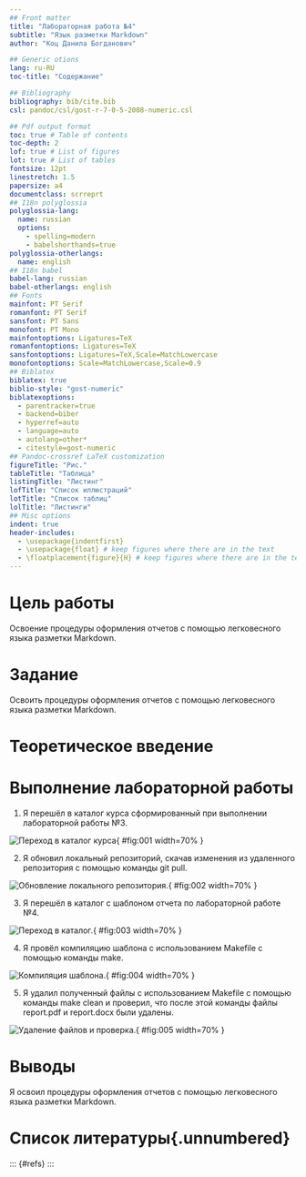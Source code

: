 ```yaml
---
## Front matter
title: "Лабораторная работа №4"
subtitle: "Язык разметки Markdown"
author: "Коц Данила Богданович"

## Generic otions
lang: ru-RU
toc-title: "Содержание"

## Bibliography
bibliography: bib/cite.bib
csl: pandoc/csl/gost-r-7-0-5-2008-numeric.csl

## Pdf output format
toc: true # Table of contents
toc-depth: 2
lof: true # List of figures
lot: true # List of tables
fontsize: 12pt
linestretch: 1.5
papersize: a4
documentclass: scrreprt
## I18n polyglossia
polyglossia-lang:
  name: russian
  options:
	- spelling=modern
	- babelshorthands=true
polyglossia-otherlangs:
  name: english
## I18n babel
babel-lang: russian
babel-otherlangs: english
## Fonts
mainfont: PT Serif
romanfont: PT Serif
sansfont: PT Sans
monofont: PT Mono
mainfontoptions: Ligatures=TeX
romanfontoptions: Ligatures=TeX
sansfontoptions: Ligatures=TeX,Scale=MatchLowercase
monofontoptions: Scale=MatchLowercase,Scale=0.9
## Biblatex
biblatex: true
biblio-style: "gost-numeric"
biblatexoptions:
  - parentracker=true
  - backend=biber
  - hyperref=auto
  - language=auto
  - autolang=other*
  - citestyle=gost-numeric
## Pandoc-crossref LaTeX customization
figureTitle: "Рис."
tableTitle: "Таблица"
listingTitle: "Листинг"
lofTitle: "Список иллюстраций"
lotTitle: "Список таблиц"
lolTitle: "Листинги"
## Misc options
indent: true
header-includes:
  - \usepackage{indentfirst}
  - \usepackage{float} # keep figures where there are in the text
  - \floatplacement{figure}{H} # keep figures where there are in the text
---
```


# Цель работы

Освоение процедуры оформления отчетов с помощью легковесного языка разметки Markdown.

# Задание

Освоить процедуры оформления отчетов с помощью легковесного языка разметки Markdown.

# Теоретическое введение



# Выполнение лабораторной работы

1. Я перешёл в каталог курса сформированный при выполнении лабораторной работы №3.

![Переход в каталог курса](image/001.png){ #fig:001 width=70% }

2. Я обновил локальный репозиторий, скачав изменения из удаленного репозитория с помощью команды git pull.

![Обновление локального репозитория.](image/002.png){ #fig:002 width=70% }

3. Я перешёл в каталог с шаблоном отчета по лабораторной работе №4.

![Переход в каталог.](image/003.png){ #fig:003 width=70% }

4. Я провёл компиляцию шаблона с использованием Makefile с помощью команды make.

![Компиляция шаблона.](image/004.png){ #fig:004 width=70% }

5. Я удалил полученный файлы с использованием Makefile с помощью команды make clean и проверил, что после этой команды файлы report.pdf и report.docx были удалены. 

![Удаление файлов и проверка.](image/005.png){ #fig:005 width=70% }

# Выводы

Я освоил процедуры оформления отчетов с помощью легковесного языка разметки Markdown.

# Список литературы{.unnumbered}

::: {#refs}
:::
